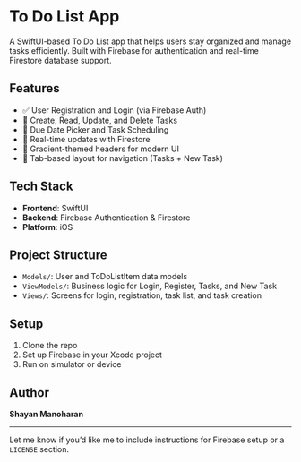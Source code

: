 # To Do List App

A SwiftUI-based To Do List app that helps users stay organized and manage tasks efficiently. Built with Firebase for authentication and real-time Firestore database support.

## Features

- ✅ User Registration and Login (via Firebase Auth)
- 📝 Create, Read, Update, and Delete Tasks
- 📆 Due Date Picker and Task Scheduling
- 🔄 Real-time updates with Firestore
- 🎨 Gradient-themed headers for modern UI
- 📱 Tab-based layout for navigation (Tasks + New Task)

## Tech Stack

- **Frontend**: SwiftUI
- **Backend**: Firebase Authentication & Firestore
- **Platform**: iOS

## Project Structure

- `Models/`: User and ToDoListItem data models
- `ViewModels/`: Business logic for Login, Register, Tasks, and New Task
- `Views/`: Screens for login, registration, task list, and task creation

## Setup

1. Clone the repo
2. Set up Firebase in your Xcode project
3. Run on simulator or device

## Author

**Shayan Manoharan**

---

Let me know if you’d like me to include instructions for Firebase setup or a `LICENSE` section.
